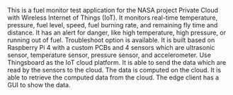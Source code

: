 This is a fuel monitor test application for the NASA project Private Cloud with Wireless Internet of Things (IoT).
It monitors real-time temperature, pressure, fuel level, speed, fuel burning rate, and remaining fly time and distance.
It has an alert for danger, like high temperature, high pressure, or running out of fuel.
Troubleshoot option is available.
It is built based on Raspberry Pi 4 with a custom PCBs and 4 sensors which are ultrasonic sensor, temperature sensor, pressure sensor, and accelerometer.
Use Thingsboard as the IoT cloud platform.
It is able to send the data which are read by the sensors to the cloud.
The data is computed on the cloud.
It is able to retrieve the computed data from the cloud.
The edge client has a GUI to show the data.
